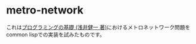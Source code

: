 # metro-network

これは[プログラミングの基礎 (浅井健一 著)](http://pllab.is.ocha.ac.jp/~asai/book/Top.html)におけるメトロネットワーク問題をcommon lispでの実装を試みたものです。
